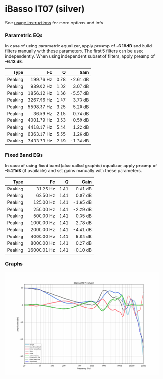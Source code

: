 # iBasso IT07 (silver)
See [usage instructions](https://github.com/jaakkopasanen/AutoEq#usage) for more options and info.

### Parametric EQs
In case of using parametric equalizer, apply preamp of **-6.18dB** and build filters manually
with these parameters. The first 5 filters can be used independently.
When using independent subset of filters, apply preamp of **-6.13 dB**.

| Type    | Fc         |    Q | Gain     |
|--------:|-----------:|-----:|---------:|
| Peaking | 199.76 Hz  | 0.78 | -2.61 dB |
| Peaking | 989.02 Hz  | 1.02 | 3.07 dB  |
| Peaking | 1856.32 Hz | 1.66 | -5.57 dB |
| Peaking | 3267.96 Hz | 1.47 | 3.73 dB  |
| Peaking | 5598.37 Hz | 3.25 | 5.20 dB  |
| Peaking | 36.59 Hz   | 2.15 | 0.74 dB  |
| Peaking | 4001.79 Hz | 3.53 | -0.59 dB |
| Peaking | 4418.17 Hz | 5.44 | 1.22 dB  |
| Peaking | 6363.17 Hz | 5.55 | 1.26 dB  |
| Peaking | 7433.73 Hz | 2.49 | -1.34 dB |

### Fixed Band EQs
In case of using fixed band (also called graphic) equalizer, apply preamp of **-5.21dB**
(if available) and set gains manually with these parameters.

| Type    | Fc          |    Q | Gain     |
|--------:|------------:|-----:|---------:|
| Peaking | 31.25 Hz    | 1.41 | 0.41 dB  |
| Peaking | 62.50 Hz    | 1.41 | 0.07 dB  |
| Peaking | 125.00 Hz   | 1.41 | -1.65 dB |
| Peaking | 250.00 Hz   | 1.41 | -2.29 dB |
| Peaking | 500.00 Hz   | 1.41 | 0.35 dB  |
| Peaking | 1000.00 Hz  | 1.41 | 2.78 dB  |
| Peaking | 2000.00 Hz  | 1.41 | -4.41 dB |
| Peaking | 4000.00 Hz  | 1.41 | 5.64 dB  |
| Peaking | 8000.00 Hz  | 1.41 | 0.27 dB  |
| Peaking | 16000.01 Hz | 1.41 | -0.10 dB |

### Graphs
![](./iBasso%20IT07%20(silver).png)